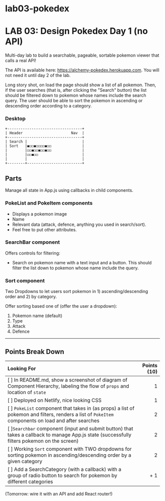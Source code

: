 # lab03-pokedex
LAB 03: Design Pokedex Day 1 (no API)
===

Multi-day lab to build a searchable, pageable, sortable pokemon viewer that calls a real API!

The API is available here: https://alchemy-pokedex.herokuapp.com. You will not need it until day 2 of the lab. 

Long story shot, on load the page should show a list of all pokemon. Then, if the user searches (that is, after clicking the "Search" button) the list should be filtered down to pokemon whose names include the search query. The user should be able to sort the pokemon in ascending or descending order according to a category.

### Desktop

```
+----------------------------------+
| Header                      Nav  |
+----------------------------------+
| Search |                         |
| Sort   |◼️◻️◻️◼️◻️◻️◻️◻️◼️◻️◻️              |
|        |◻️◻️◼️◻️◻️◼️◻️◻️◼️◻️◻️              |
|        |◻️◻️◼️◻️◻️                    |
|        |                         |
+--------+-------------------------+
```

## Parts

Manage all state in App.js using callbacks in child components.

### PokeList and PokeItem components

* Displays a pokemon image
* Name
* Relevant data (attack, defence, anything you used in search/sort). 
* Feel free to put other attributes.

### SearchBar component

Offers controls for filtering:

* Search on pokemon name with a text input and a button. This should filter the list down to pokemon whose name include the query.

### Sort component

Two Dropdowns to let users sort pokemon in 1) ascending/descending order and 2) by category.

Offer sorting based one of (offer the user a dropdown):

1. Pokemon name (default)
1. Type
1. Attack
1. Defence

---

## Points Break Down

Looking For | Points (10)
:--|--:
[ ] In README.md, show a screenshot of diagram of Component Hierarchy, labeling the flow of `props` and location of `state` | 1
[ ] Deployed on Netlify, nice looking CSS | 1
[ ] `PokeList` component that takes in (as props) a list of pokemon and filters, renders a list of `PokeItem` components on load and after searches | 2
[ ]`Searchbar` component (input and submit button) that takes a callback to manage App.js state (successfully filters pokemon on the screen) | 2
[ ] Working `Sort` component with TWO dropdowns for sorting pokemon in ascending/descending order by a given category | 2
[ ] Add a SearchCategory (with a callback) with a group of radio button to search for pokemon by different categories | + 1

(Tomorrow: wire it with an API and add React router!)